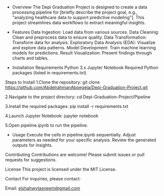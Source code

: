 - Overview
The Depi Graduation Project is designed to create a data processing pipeline for [briefly describe the project goal, e.g., "analyzing healthcare data to support predictive modeling"]. This project streamlines data workflows to extract meaningful insights.

- Features
Data Ingestion: Load data from various sources.
Data Cleaning: Clean and preprocess data to ensure quality.
Data Transformation: Transform data for analysis.
Exploratory Data Analysis (EDA): Visualize and explore data patterns.
Model Development: Train machine learning models for predictions.
Result Visualization: Present findings through charts and tables.


- Installation
Requirements
Python 3.x
Jupyter Notebook
Required Python packages (listed in requirements.txt)

Steps to Install
1.Clone the repository:
git clone https://github.com/AbdelrahmanAboegela/Depi-Graduation-Project.git

2.Navigate to the project directory:
cd Depi-Graduation-Project/Pipeline

3.Install the required packages:
pip install -r requirements.txt

4.Launch Jupyter Notebook:
jupyter notebook

5.Open pipeline.ipynb to run the pipeline.

- Usage
Execute the cells in pipeline.ipynb sequentially.
Adjust parameters as needed for your specific analysis.
Review the generated outputs for insights.

Contributing
Contributions are welcome! Please submit issues or pull requests for suggestions.

License
This project is licensed under the MIT License.

Contact
For inquiries, please contact:

Email: elshahwytasneem@gmail.com
